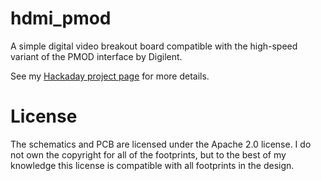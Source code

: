 # hdmi_pmod
A simple digital video breakout board compatible with the high-speed variant of the PMOD interface by Digilent.

See my [Hackaday project page](https://hackaday.io/project/176327-hdmi-pmod) for more details.

# License
The schematics and PCB are licensed under the Apache 2.0 license. I do not own the copyright for all of the footprints,
but to the best of my knowledge this license is compatible with all footprints in the design.
